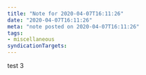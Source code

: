 ```yaml
---
title: "Note for 2020-04-07T16:11:26"
date: "2020-04-07T16:11:26"
meta: "note posted on 2020-04-07T16:11:26"
tags:
- miscellaneous
syndicationTargets: 
---
```

test 3
